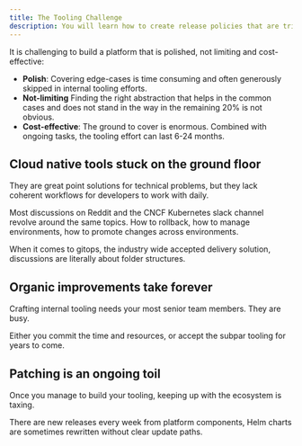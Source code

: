```yaml
---
title: The Tooling Challenge
description: You will learn how to create release policies that are triggered on certain conditions to automatically release to a target environment.
---
```



It is challenging to build a platform that is polished, not limiting and cost-effective:

- **Polish**: Covering edge-cases is time consuming and often generously skipped in internal tooling efforts.
- **Not-limiting** Finding the right abstraction that helps in the common cases and does not stand in the way in the remaining 20% is not obvious.
- **Cost-effective**: The ground to cover is enormous. Combined with ongoing tasks, the tooling effort can last 6-24 months.

## Cloud native tools stuck on the ground floor

They are great point solutions for technical problems, but they lack coherent workflows for developers to work with daily.

Most discussions on Reddit and the CNCF Kubernetes slack channel revolve around the same topics. How to rollback, how to manage environments, how to promote changes across environments.

When it comes to gitops, the industry wide accepted delivery solution, discussions are literally about folder structures.

## Organic improvements take forever

Crafting internal tooling needs your most senior team members. They are busy.

Either you commit the time and resources, or accept the subpar tooling for years to come.

## Patching is an ongoing toil

Once you manage to build your tooling, keeping up with the ecosystem is taxing.

There are new releases every week from platform components, Helm charts are sometimes rewritten without clear update paths.


